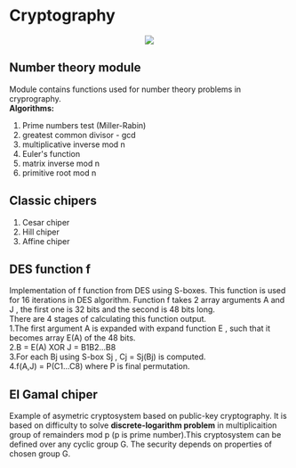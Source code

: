 # Cryptography

<p align="center">
  <img src="https://static.commonlounge.com/fp/600w/JEyGt9Jlnh98Mt9MZHFyL64Ba1520493907_kc">
</p>

## Number theory module
Module contains functions used for number theory problems in cryprography. <br>
**Algorithms:**
1. Prime numbers test (Miller-Rabin)
2. greatest common divisor - gcd
3. multiplicative inverse mod n
4. Euler's function
5. matrix inverse mod n
6. primitive root mod n

## Classic chipers
1. Cesar chiper
2. Hill chiper
3. Affine chiper

## DES function f
Implementation of f function from DES using S-boxes. This function is used for 16 iterations in DES algorithm. Function f takes 2 array arguments A and J , the first one is 32 bits and the second is 48 bits long.<br>
There are 4 stages of calculating this function output.<br>
1.The first argument A is expanded with expand function E , such that it becomes array E(A) of the 48 bits. <br>
2.B = E(A) XOR J = B1B2...B8 <br>
3.For each Bj using S-box Sj  , Cj = Sj(Bj) is computed. <br>
4.f(A,J) = P(C1...C8) where P is final permutation.

## El Gamal chiper
Example of asymetric cryptosystem based on public-key cryptography. It is based on difficulty to solve **discrete-logarithm problem** in multiplicaition group of remainders mod p (p is prime number).This cryptosystem can be defined over any cyclic group G. The security depends on properties of chosen group G.
